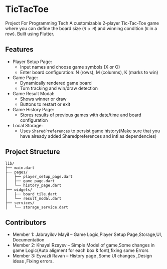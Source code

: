 # TicTacToe
Project For Programming Tech
A customizable 2-player Tic-Tac-Toe game where you can define the board size (`N x M`) and winning condition (`K` in a row). Built using Flutter.

##  Features
- Player Setup Page:
  - Input names and choose game symbols (X or O)
  - Enter board configuration: N (rows), M (columns), K (marks to win)
- Game Page:
  - Dynamically rendered game board
  - Turn tracking and win/draw detection
- Game Result Modal:
  - Shows winner or draw
  - Buttons to restart or exit
- Game History Page:
  - Stores results of previous games with date/time and board configuration
- Local Storage:
  - Uses `SharedPreferences` to persist game history(Make sure that you have already added Sharedpreferences and intl as dependencies)

##  Project Structure
```
lib/
├── main.dart
├── pages/
│   ├── player_setup_page.dart
│   ├── game_page.dart
│   └── history_page.dart
├── widgets/
│   ├── board_tile.dart
│   └── result_modal.dart
├── services/
│   └── storage_service.dart
```

##  Contributors
- Member 1: Jabrayilov Mayil – Game Logic,Player Setup Page,Storage,UI, Documentation
- Member 2: Khayal Rzayev – Simple Model of game,Some changes in game Logic(Auto aligment for each box & font),fixing some Errors
- Member 3: Eyvazli Ravan –  History page ,Some UI changes ,Design ideas ,Fixing errors.
